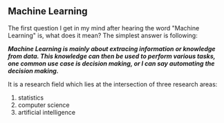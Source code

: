 ## Machine Learning 

The first question I get in my mind after hearing the word "Machine Learning" is, what does it mean? The simplest answer is following: 

***Machine Learning is mainly about extracing information or knowledge from data. This knowledge can then be 
used to perform various tasks, one common use case is decision making, or I can say automating the decision making.***


It is a research field which lies at the intersection of three research areas: 

1. statistics 
2. computer science 
3. artificial intelligence 



